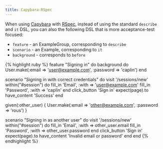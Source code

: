```yaml
---
title: Capybara-RSpec
---
```


When using [Capybara](Capybara) with [RSpec](RSpec), instead of using the standard `describe` and `it` DSL, you can also the following DSL that is more acceptance-test focused:

* `feature` - an ExampleGroup, corresponding to `describe`
* `scenario` - an Example, corresponding to `it`
* `background` - corresponds to `before`

{% highlight ruby %}
feature "Signing in" do
  background do
    User.make(:email => 'user@example.com', :password => 'caplin')
  end

  scenario "Signing in with correct credentials" do
    visit '/sessions/new'
    within("#session") do
      fill_in 'Email', :with => 'user@example.com'
      fill_in 'Password', :with => 'caplin'
    end
    click_button 'Sign in'
    expect(page).to have_content 'Success'
  end

  given(:other_user) { User.make(:email => 'other@example.com', :password => 'rous') }

  scenario "Signing in as another user" do
    visit '/sessions/new'
    within("#session") do
      fill_in 'Email', :with => other_user.email
      fill_in 'Password', :with => other_user.password
    end
    click_button 'Sign in'
    expect(page).to have_content 'Invalid email or password'
  end
end
{% endhighlight %}